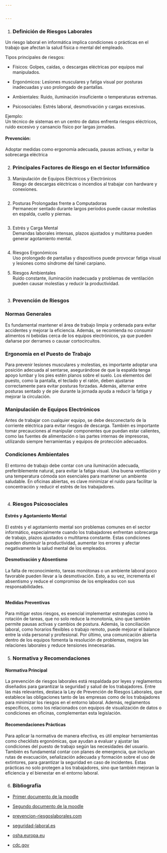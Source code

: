```yaml
---


---
```


<ol>
<li>
<h3 id="definición-de-riesgos-laborales">Definición de Riesgos Laborales</h3>
</li>
</ol>
<p>Un riesgo laboral en informática implica condiciones o prácticas en el trabajo que afectan la salud física o mental del empleado.</p>
<p>Tipos principales de riesgos:</p>
<ul>
<li>
<p>Físicos: Golpes, caídas, o descargas eléctricas por equipos mal manipulados​.</p>
</li>
<li>
<p>Ergonómicos: Lesiones musculares y fatiga visual por posturas inadecuadas y uso prolongado de pantallas​.</p>
</li>
<li>
<p>Ambientales: Ruido, iluminación insuficiente o temperaturas extremas​.</p>
</li>
<li>
<p>Psicosociales: Estrés laboral, desmotivación y cargas excesivas​.</p>
</li>
</ul>
<p>Ejemplo:<br>
Un técnico de sistemas en un centro de datos enfrenta riesgos eléctricos, ruido excesivo y cansancio físico por largas jornadas.</p>
<h4 id="prevención">Prevención:</h4>
<p>Adoptar medidas como ergonomía adecuada, pausas activas, y evitar la sobrecarga eléctrica​</p>
<ol start="2">
<li>
<h3 id="principales-factores-de-riesgo-en-el-sector-informático">Principales Factores de Riesgo en el Sector Informático</h3>
</li>
<li>
<p>Manipulación de Equipos Eléctricos y Electrónicos<br>
Riesgo de descargas eléctricas o incendios al trabajar con hardware y conexiones.</p>
</li>
</ol>
<p><img src="https://lh7-rt.googleusercontent.com/docsz/AD_4nXdTv7uLWysq5pO9BTPxUOJAzcr_Ecfip4yFwGjMqxAzyI2M8xqtnPRVHr_BMDT2dfAPCKqKXzpUr7zOKRxjFbPJ8RdHmLpliNatwx-Xbhv5x9It3I9tLzB3ubLQBD6wqZXUPjbW?key=chHAzo9BgGbkIj0yyhg-Hoau" alt=""></p>
<ol start="2">
<li>Posturas Prolongadas frente a Computadoras<br>
Permanecer sentado durante largos períodos puede causar molestias en espalda, cuello y piernas.</li>
</ol>
<p><img src="https://lh7-rt.googleusercontent.com/docsz/AD_4nXd1KsPrwLLLIj9UsEWwZtg3rK4zX3XJVGXbXY4YYe62AuDUBKJit9Hem-GgR-myOf9eJWrXMFwewQgeOFAEC8u4gjckYH4mSGXt0jSYS5pLRz-Wsy83hw4NsqARzdQLOQFHBqsV?key=chHAzo9BgGbkIj0yyhg-Hoau" alt=""></p>
<ol start="3">
<li>Estrés y Carga Mental<br>
Demandas laborales intensas, plazos ajustados y multitarea pueden generar agotamiento mental.</li>
</ol>
<p><img src="https://lh7-rt.googleusercontent.com/docsz/AD_4nXd3HxUE5lMy4kGBL9MDMa3d8_Pfa67tJPNIwuUi9c-8eykYGIyVu8VafqjiSSWf7n5utxlm2bj5d8LRyDksvMm3UmUYLdu9DqfCxrMrmKQc1vuGE8hj2dYIuMBv9dl_B1RWH80wMg?key=chHAzo9BgGbkIj0yyhg-Hoau" alt=""></p>
<ol start="4">
<li>
<p>Riesgos Ergonómicos<br>
Uso prolongado de pantallas y dispositivos puede provocar fatiga visual y lesiones como síndrome del túnel carpiano.</p>
</li>
<li>
<p>Riesgos Ambientales<br>
Ruido constante, iluminación inadecuada y problemas de ventilación pueden causar molestias y reducir la productividad.</p>
</li>
</ol>
<p><img src="https://lh7-rt.googleusercontent.com/docsz/AD_4nXcnczJlb_nDVhw1iXLodlH4-IjVOXCLQ3tO5m3-6N5rgJ7vN1nYHsnis45VZfr72HG_hhdfus2n6HuHic4jGxEpAnyeJE2tlArKdJQfD9Vh-zmQYhpD3cJ9rRoDK0YiP5HhQY5k?key=chHAzo9BgGbkIj0yyhg-Hoau" alt=""></p>
<ol start="3">
<li>
<h3 id="prevención-de-riesgos">Prevención de Riesgos</h3>
</li>
</ol>
<h3 id="normas-generales">Normas Generales</h3>
<p>Es fundamental mantener el área de trabajo limpia y ordenada para evitar accidentes y mejorar la eficiencia. Además, se recomienda no consumir alimentos ni bebidas cerca de los equipos electrónicos, ya que pueden dañarse por derrames o causar cortocircuitos.</p>
<h3 id="ergonomía-en-el-puesto-de-trabajo">Ergonomía en el Puesto de Trabajo</h3>
<p>Para prevenir lesiones musculares y molestias, es importante adoptar una posición adecuada al sentarse, asegurándose de que la espalda tenga apoyo lumbar y los pies estén planos sobre el suelo. Los elementos del puesto, como la pantalla, el teclado y el ratón, deben ajustarse correctamente para evitar posturas forzadas. Además, alternar entre posturas sentado y de pie durante la jornada ayuda a reducir la fatiga y mejorar la circulación.</p>
<h3 id="manipulación-de-equipos-electrónicos">Manipulación de Equipos Electrónicos</h3>
<p>Antes de trabajar con cualquier equipo, se debe desconectarlo de la corriente eléctrica para evitar riesgos de descarga. También es importante tomar precauciones al manipular componentes que puedan estar calientes, como las fuentes de alimentación o las partes internas de impresoras, utilizando siempre herramientas y equipos de protección adecuados.</p>
<h3 id="condiciones-ambientales">Condiciones Ambientales</h3>
<p>El entorno de trabajo debe contar con una iluminación adecuada, preferiblemente natural, para evitar la fatiga visual. Una buena ventilación y una temperatura cómoda son esenciales para mantener un ambiente saludable. En oficinas abiertas, es clave minimizar el ruido para facilitar la concentración y reducir el estrés de los trabajadores.</p>
<p><img src="https://lh7-rt.googleusercontent.com/docsz/AD_4nXc_AaUVTe096Twr0sG-PYGej5VAdHhEe5Qsczk9ov1oxPfGrcTRQgdRHy8FOTbi8ZejoyUNeoa7mXJlxP-jPiqErKfyeb1jfKyEcXhIVVVUbhh2LCg4vdAzdYUU_7S6_BMWWc96MA?key=chHAzo9BgGbkIj0yyhg-Hoau" alt=""></p>
<ol start="4">
<li>
<h3 id="riesgos-psicosociales">Riesgos Psicosociales</h3>
</li>
</ol>
<h4 id="estrés-y-agotamiento-mental">Estrés y Agotamiento Mental</h4>
<p>El estrés y el agotamiento mental son problemas comunes en el sector informático, especialmente cuando los trabajadores enfrentan sobrecarga de trabajo, plazos ajustados o multitarea constante. Estas condiciones pueden disminuir la productividad, aumentar los errores y afectar negativamente la salud mental de los empleados.</p>
<h4 id="desmotivación-y-absentismo">Desmotivación y Absentismo</h4>
<p>La falta de reconocimiento, tareas monótonas o un ambiente laboral poco favorable pueden llevar a la desmotivación. Esto, a su vez, incrementa el absentismo y reduce el compromiso de los empleados con sus responsabilidades.</p>
<p><img src="https://lh7-rt.googleusercontent.com/docsz/AD_4nXdJl4Iws-zbOlXsWNK43uCfK3sHgAXUA-Odq3hNyHnLouWHzynt4Zv7YKaVOu_QYyJL03kDWBLb9z98tt8Vt5yg8kR7LqZaGNLYFXMEPOFT-92Ocwg5rdvNaLFuYAr-tVAqRQuK8A?key=chHAzo9BgGbkIj0yyhg-Hoau" alt=""></p>
<h4 id="medidas-preventivas">Medidas Preventivas</h4>
<p>Para mitigar estos riesgos, es esencial implementar estrategias como la rotación de tareas, que no solo reduce la monotonía, sino que también permite pausas activas y cambios de postura. Además, la conciliación laboral, como horarios flexibles o trabajo remoto, puede mejorar el balance entre la vida personal y profesional. Por último, una comunicación abierta dentro de los equipos fomenta la resolución de problemas, mejora las relaciones laborales y reduce tensiones innecesarias.</p>
<ol start="5">
<li>
<h3 id="normativa-y-recomendaciones">Normativa y Recomendaciones</h3>
</li>
</ol>
<h4 id="normativa-principal">Normativa Principal</h4>
<p>La prevención de riesgos laborales está respaldada por leyes y reglamentos diseñados para garantizar la seguridad y salud de los trabajadores. Entre las más relevantes, destaca la Ley de Prevención de Riesgos Laborales, que establece las obligaciones tanto de las empresas como de los trabajadores para minimizar los riesgos en el entorno laboral. Además, reglamentos específicos, como los relacionados con equipos de visualización de datos o condiciones en oficinas, complementan esta legislación.</p>
<h4 id="recomendaciones-prácticas">Recomendaciones Prácticas</h4>
<p>Para aplicar la normativa de manera efectiva, es útil emplear herramientas como checklists ergonómicas, que ayudan a evaluar y ajustar las condiciones del puesto de trabajo según las necesidades del usuario. También es fundamental contar con planes de emergencia, que incluyan rutas de evacuación, señalización adecuada y formación sobre el uso de extintores, para garantizar la seguridad en caso de incidentes. Estas prácticas no solo protegen a los trabajadores, sino que también mejoran la eficiencia y el bienestar en el entorno laboral.</p>
<ol start="6">
<li>
<h3 id="bibliografía">Bibliografía</h3>
</li>
</ol>
<ul>
<li>
<p><a href="https://educacionadistancia.juntadeandalucia.es/centros/sevilla/mod/resource/view.php?id=347318">Primer documento de la moodle</a></p>
</li>
<li>
<p><a href="https://educacionadistancia.juntadeandalucia.es/centros/sevilla/mod/resource/view.php?id=347320">Segundo documento de la moodle</a></p>
</li>
<li>
<p><a href="https://prevencion-riesgoslaborales.com/riesgos-laborales-de-un-informatico">prevencion-riesgoslaborales.com</a></p>
</li>
<li>
<p><a href="https://www.seguridad-laboral.es/especiales-prl/proteccion-de-manos/manipulacion-segura-de-la-electricidad-estatica_20220705.html">seguridad-laboral.es</a></p>
</li>
<li>
<p><a href="https://osha.europa.eu/en/themes/psychosocial-risks-and-mental-health">osha.europa.eu</a></p>
</li>
<li>
<p><a href="https://www.cdc.gov/niosh/ergonomics/index.html">cdc.gov</a></p>
</li>
</ul>

